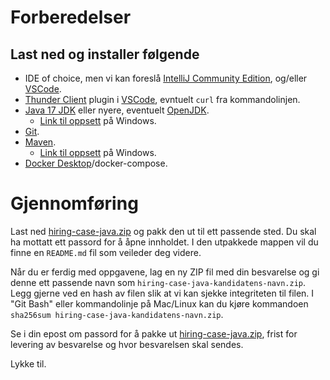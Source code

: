 # Forberedelser

## Last ned og installer følgende

* IDE of choice, men vi kan foreslå [IntelliJ Community Edition](https://www.jetbrains.com/idea/download/), og/eller [VSCode](https://code.visualstudio.com/).
* [Thunder Client](https://marketplace.visualstudio.com/items?itemName=rangav.vscode-thunder-client) plugin i [VSCode](https://code.visualstudio.com/), evntuelt `curl` fra kommandolinjen.
* [Java 17 JDK](https://www.oracle.com/java/technologies/downloads/#jdk17-windows) eller nyere, eventuelt [OpenJDK](https://openjdk.org/install/).
  * [Link til oppsett](https://javatutorial.net/set-java-home-windows-10) på Windows.
* [Git](https://git-scm.com/downloads).
* [Maven](https://maven.apache.org/download.cgi).
  * [Link til oppsett](https://www.mkyong.com/maven/how-to-install-maven-in-windows/) på Windows.
* [Docker Desktop](https://docs.docker.com/compose/install/)/docker-compose.

# Gjennomføring

Last ned [hiring-case-java.zip](./hiring-case-java.zip) og pakk den ut til ett passende sted. Du skal ha mottatt ett passord for å åpne innholdet. I den utpakkede mappen vil du finne en `README.md` fil som veileder deg videre.

Når du er ferdig med oppgavene, lag en ny ZIP fil med din besvarelse og gi denne ett passende navn som `hiring-case-java-kandidatens-navn.zip`. Legg gjerne ved en hash av filen slik at vi kan sjekke integriteten til filen. I "Git Bash" eller kommandolinje på Mac/Linux kan du kjøre kommandoen `sha256sum hiring-case-java-kandidatens-navn.zip`.

Se i din epost om passord for å pakke ut [hiring-case-java.zip](./hiring-case-java.zip), frist for levering av besvarelse og hvor besvarelsen skal sendes.

Lykke til.
